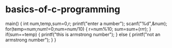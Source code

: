# basics-of-c-programming
main()
{
    int num,temp,sum=0,r;
    printf("enter a number");
    scanf("%d",&num);
    for(temp=num;num!=0;num=num/10)
    {
    	r=num%10;
    	sum=sum+(r*r*r);
	}
	if(sum==temp)
	{
		printf("this is armstrong number");
	}
	else
	{
		printf("not an armstrong number");
	}
}
